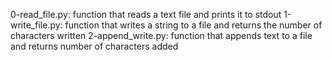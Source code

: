0-read_file.py: function that reads a text file and prints it to stdout
1-write_file.py: function that writes a string to a file and returns the number of characters written
2-append_write.py: function that appends text to a file and returns number of characters added
